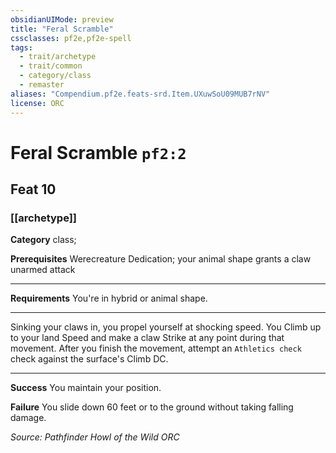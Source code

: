 ```yaml
---
obsidianUIMode: preview
title: "Feral Scramble"
cssclasses: pf2e,pf2e-spell
tags:
  - trait/archetype
  - trait/common
  - category/class
  - remaster
aliases: "Compendium.pf2e.feats-srd.Item.UXuwSoU09MUB7rNV"
license: ORC
---
```

# Feral Scramble `pf2:2`
## Feat 10
### [[archetype]]

**Category** class; 



**Prerequisites** Werecreature Dedication; your animal shape grants a claw unarmed attack
* * *
**Requirements** You're in hybrid or animal shape.

* * *

Sinking your claws in, you propel yourself at shocking speed. You Climb up to your land Speed and make a claw Strike at any point during that movement. After you finish the movement, attempt an `Athletics check` check against the surface's Climb DC.

* * *

**Success** You maintain your position.

**Failure** You slide down 60 feet or to the ground without taking falling damage.

*Source: Pathfinder Howl of the Wild*
*ORC*